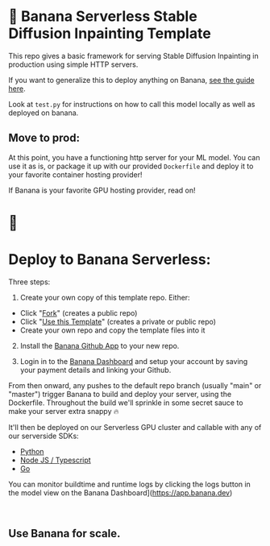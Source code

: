 
# 🍌 Banana Serverless Stable Diffusion Inpainting Template

This repo gives a basic framework for serving Stable Diffusion Inpainting in production using simple HTTP servers.

If you want to generalize this to deploy anything on Banana, [see the guide here](https://www.notion.so/banana-dev/How-To-Serve-Anything-On-Banana-125a65fc4d30496ba1408de1d64d052a).

Look at `test.py` for instructions on how to call this model locally as well as deployed on banana.


## Move to prod:

At this point, you have a functioning http server for your ML model. You can use it as is, or package it up with our provided `Dockerfile` and deploy it to your favorite container hosting provider!

If Banana is your favorite GPU hosting provider, read on!

# 🍌

# Deploy to Banana Serverless:

Three steps:
1. Create your own copy of this template repo. Either:
- Click "[Fork](https://github.com/bananaml/serverless-template/fork)" (creates a public repo)
- Click "[Use this Template](https://github.com/bananaml/serverless-template/generate)" (creates a private or public repo)
- Create your own repo and copy the template files into it

2. Install the [Banana Github App](https://github.com/apps/banana-serverless) to your new repo.

3. Login in to the [Banana Dashboard](https://app.banana.dev) and setup your account by saving your payment details and linking your Github.

From then onward, any pushes to the default repo branch (usually "main" or "master") trigger Banana to build and deploy your server, using the Dockerfile.
Throughout the build we'll sprinkle in some secret sauce to make your server extra snappy 🔥

It'll then be deployed on our Serverless GPU cluster and callable with any of our serverside SDKs:

- [Python](https://github.com/bananaml/banana-python-sdk)
- [Node JS / Typescript](https://github.com/bananaml/banana-node-sdk)
- [Go](https://github.com/bananaml/banana-go)

You can monitor buildtime and runtime logs by clicking the logs button in the model view on the Banana Dashboard](https://app.banana.dev)

<br>

## Use Banana for scale.
